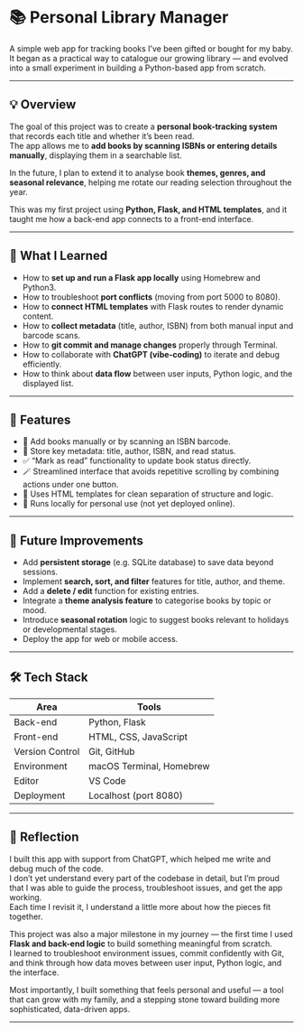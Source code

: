 # 📚 Personal Library Manager

A simple web app for tracking books I’ve been gifted or bought for my baby.  
It began as a practical way to catalogue our growing library — and evolved into a small experiment in building a Python-based app from scratch.

---

## 💡 Overview
The goal of this project was to create a **personal book-tracking system** that records each title and whether it’s been read.  
The app allows me to **add books by scanning ISBNs or entering details manually**, displaying them in a searchable list.  

In the future, I plan to extend it to analyse book **themes, genres, and seasonal relevance**, helping me rotate our reading selection throughout the year.

This was my first project using **Python, Flask, and HTML templates**, and it taught me how a back-end app connects to a front-end interface.

---

## 🧠 What I Learned
- How to **set up and run a Flask app locally** using Homebrew and Python3.  
- How to troubleshoot **port conflicts** (moving from port 5000 to 8080).  
- How to **connect HTML templates** with Flask routes to render dynamic content.  
- How to **collect metadata** (title, author, ISBN) from both manual input and barcode scans.  
- How to **git commit and manage changes** properly through Terminal.  
- How to collaborate with **ChatGPT (vibe-coding)** to iterate and debug efficiently.  
- How to think about **data flow** between user inputs, Python logic, and the displayed list.

---

## 🧩 Features
- 📖 Add books manually or by scanning an ISBN barcode.  
- 🧾 Store key metadata: title, author, ISBN, and read status.  
- ✅ “Mark as read” functionality to update book status directly.  
- 🪄 Streamlined interface that avoids repetitive scrolling by combining actions under one button.  
- 🧠 Uses HTML templates for clean separation of structure and logic.  
- 🧩 Runs locally for personal use (not yet deployed online).  

---

## 🚀 Future Improvements
- Add **persistent storage** (e.g. SQLite database) to save data beyond sessions.  
- Implement **search, sort, and filter** features for title, author, and theme.  
- Add a **delete / edit** function for existing entries.  
- Integrate a **theme analysis feature** to categorise books by topic or mood.  
- Introduce **seasonal rotation** logic to suggest books relevant to holidays or developmental stages.  
- Deploy the app for web or mobile access.  

---

## 🛠️ Tech Stack
| Area | Tools |
|------|--------|
| Back-end | Python, Flask |
| Front-end | HTML, CSS, JavaScript |
| Version Control | Git, GitHub |
| Environment | macOS Terminal, Homebrew |
| Editor | VS Code |
| Deployment | Localhost (port 8080) |

---

## 🧩 Reflection
I built this app with support from ChatGPT, which helped me write and debug much of the code.  
I don’t yet understand every part of the codebase in detail, but I’m proud that I was able to guide the process, troubleshoot issues, and get the app working.  
Each time I revisit it, I understand a little more about how the pieces fit together.

This project was also a major milestone in my journey — the first time I used **Flask and back-end logic** to build something meaningful from scratch.  
I learned to troubleshoot environment issues, commit confidently with Git, and think through how data moves between user input, Python logic, and the interface.  

Most importantly, I built something that feels personal and useful — a tool that can grow with my family, and a stepping stone toward building more sophisticated, data-driven apps.

---
